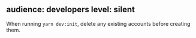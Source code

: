 audience: developers
level: silent
---
When running `yarn dev:init`, delete any existing accounts before creating them.
